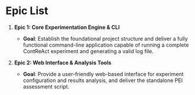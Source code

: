 # Epic List

1.  **Epic 1: Core Experimentation Engine & CLI**
    * **Goal**: Establish the foundational project structure and deliver a fully functional command-line application capable of running a complete ContReAct experiment and generating a valid log file.

2.  **Epic 2: Web Interface & Analysis Tools**
    * **Goal**: Provide a user-friendly web-based interface for experiment configuration and results analysis, and deliver the standalone PEI assessment script.
